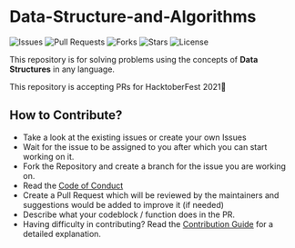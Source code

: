 # Data-Structure-and-Algorithms

![Issues](https://img.shields.io/github/issues/PCCoE-Hacktoberfest-21/Data-Structure-and-Algorithms)
![Pull Requests](https://img.shields.io/github/issues-pr/PCCoE-Hacktoberfest-21/Data-Structure-and-Algorithms)
![Forks](https://img.shields.io/github/forks/PCCoE-Hacktoberfest-21/Data-Structure-and-Algorithms)
![Stars](https://img.shields.io/github/stars/PCCoE-Hacktoberfest-21/Data-Structure-and-Algorithms)
![License](https://img.shields.io/github/license/PCCoE-Hacktoberfest-21/Data-Structure-and-Algorithms)

This repository is for solving problems using the concepts of **Data Structures** in any language.

This repository is accepting PRs for HacktoberFest 2021🤩

## How to Contribute?
- Take a look at the existing issues or create your own Issues
- Wait for the issue to be assigned to you after which you can start working on it.
- Fork the Repository and create a branch for the issue you are working on.
- Read the [Code of Conduct](CODE_OF_CONDUCT.md)
- Create a Pull Request which will be reviewed by the maintainers and suggestions would be added to improve it (if needed)
- Describe what your codeblock / function does in the PR.
- Having difficulty in contributing? Read the [Contribution Guide](CONTRIBUTING.md) for a detailed explanation.  
